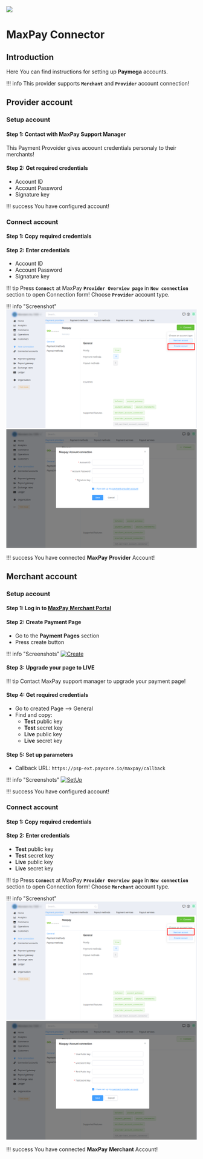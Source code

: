 <img src="https://static.openfintech.io/payment_providers/maxpay/logo.svg?w=400" width="400px">

# MaxPay Connector

## Introduction

Here You can find  instructions for setting up **Paymega** accounts.

!!! info
     This provider supports **`Merchant`** and **`Provider`** account connection!

## Provider account

### Setup account

#### Step 1: Contact with MaxPay Support Manager

This Payment Provoider gives acoount credentials personaly to their merchants!
    
#### Step 2: Get required credentials

-   Account ID
-   Account Password
-   Signature key

!!! success
    You have configured account!
    
### Connect account

#### Step 1: Copy required credentials

#### Step 2: Enter credentials

-   Account ID
-   Account Password
-   Signature key

!!! tip
    Press **`Connect`** at MaxPay **`Provider Overview page`** in **`New connection`** section to open Connection form!
    Choose **`Provider`** account type.



!!! info "Screenshot"
    [![Connect](images/maxpay_provider_connect1.png)]()
    [![Connect](images/maxpay_provider_connect2.png)]()

!!! success
    You have connected **MaxPay** **Provider** Account!


## Merchant account


### Setup account

#### Step 1: Log in to [**MaxPay** Merchant Portal](https://my.maxpay.eu/)

#### Step 2: Create Payment Page

- Go to the **Payment Pages** section
- Press create button

!!! info "Screenshots"
    [![Create](images/merch_acc__payment_page_create1.png)]()


#### Step 3: Upgrade  your page to LIVE

!!! tip
    Contact MaxPay support manager to upgrade your payment page!

#### Step 4: Get required credentials

- Go to created Page —> General
- Find and copy:
    -  **Test** public key
    -  **Test** secret key
    -  **Live** public key
    -  **Live** secret key

#### Step 5: Set up parameters

- Callback URL: ```https://psp-ext.paycore.io/maxpay/callback```

!!! info "Screenshots"
    [![SetUp](images/merch_acc__setup.png)]()

!!! success
    You have configured account!
    
### Connect account

#### Step 1: Copy required credentials


#### Step 2: Enter credentials

-  **Test** public key
-  **Test** secret key
-  **Live** public key
-  **Live** secret key

!!! tip
    Press **`Connect`** at MaxPay **`Provider Overview page`** in **`New connection`** section to open Connection form!
    Choose **`Merchant`** account type.



!!! info "Screenshot"
    [![Connect](images/maxpay_merchant_connect1.png)]()
    [![Connect](images/maxpay_merchant_connect2.png)]()


!!! success
    You have connected **MaxPay** **Merchant** Account!